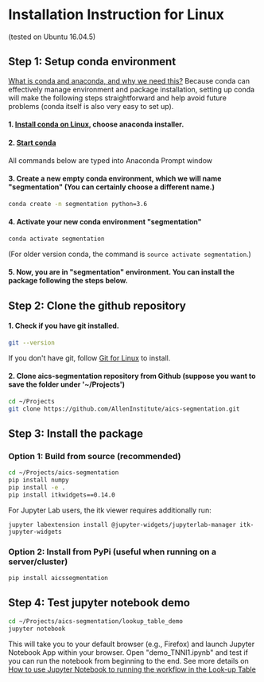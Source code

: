 # Installation Instruction for Linux

(tested on Ubuntu 16.04.5)


## Step 1: Setup conda environment 

[What is conda and anaconda, and why we need this?](conda_why.md) Because conda can effectively manage environment and package installation, setting up conda will make the following steps straightforward and help avoid future problems (conda itself is also very easy to set up).

#### 1. [Install conda on Linux](https://docs.conda.io/projects/conda/en/latest/user-guide/install/linux.html), choose anaconda installer.


#### 2. [Start conda](https://docs.conda.io/projects/conda/en/latest/user-guide/getting-started.html#starting-conda)

All commands below are typed into Anaconda Prompt window

#### 3. Create a new empty conda environment, which we will name "segmentation" (You can certainly choose a different name.)

``` bash 
conda create -n segmentation python=3.6
```

#### 4. Activate your new conda environment "segmentation"

``` bash
conda activate segmentation
```

(For older version conda, the command is `source activate segmentation`.)

#### 5. Now, you are in "segmentation" environment. You can install the package following the steps below.


## Step 2: Clone the github repository 


#### 1. Check if you have git installed.

```bash 
git --version
```

If you don't have git, follow [Git for Linux](https://www.atlassian.com/git/tutorials/install-git#linux) to install.

#### 2. Clone aics-segmentation repository from Github (suppose you want to save the folder under '~/Projects')

```bash
cd ~/Projects
git clone https://github.com/AllenInstitute/aics-segmentation.git
```

## Step 3: Install the package

### Option 1: Build from source (recommended)

```bash
cd ~/Projects/aics-segmentation
pip install numpy
pip install -e .
pip install itkwidgets==0.14.0
```

For Jupyter Lab users, the itk viewer requires additionally run:

```
jupyter labextension install @jupyter-widgets/jupyterlab-manager itk-jupyter-widgets
```

### Option 2: Install from PyPi (useful when running on a server/cluster)

```bash
pip install aicssegmentation
```


## Step 4: Test jupyter notebook demo


``` bash 
cd ~/Projects/aics-segmentation/lookup_table_demo
jupyter notebook
```

This will take you to your default browser (e.g., Firefox) and launch Jupyter Notebook App within your browser. Open "demo_TNNI1.ipynb" and test if you can run the notebook from beginning to the end. See more details on [How to use Jupyter Notebook to running the workflow in the Look-up Table](../docs/jupyter_lookup_table.md)